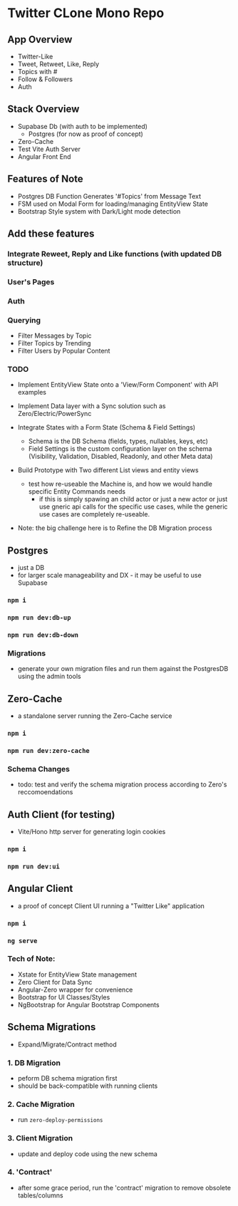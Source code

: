 # Twitter CLone Mono Repo

## App Overview
- Twitter-Like
- Tweet, Retweet, Like, Reply
- Topics with #
- Follow & Followers
- Auth

## Stack Overview
- Supabase Db (with auth to be implemented)
  - Postgres (for now as proof of concept)
- Zero-Cache
- Test Vite Auth Server
- Angular Front End

## Features of Note
- Postgres DB Function Generates '#Topics' from Message Text
- FSM used on Modal Form for loading/managing EntityView State
- Bootstrap Style system with Dark/Light mode detection

## Add these features
### Integrate Reweet, Reply and Like functions (with updated DB structure)
### User's Pages
### Auth
### Querying
- Filter Messages by Topic
- Filter Topics by Trending
- Filter Users by Popular Content

### TODO
- Implement EntityView State onto a 'View/Form Component' with API examples
- Implement Data layer with a Sync solution such as Zero/Electric/PowerSync
- Integrate States with a Form State (Schema & Field Settings)
    - Schema is the DB Schema (fields, types, nullables, keys, etc)
    - Field Settings is the custom configuration layer on the schema (Visibility, Validation, Disabled, Readonly, and other Meta data)

- Build Prototype with Two different List views and entity views
    - test how re-useable the Machine is, and how we would handle specific Entity Commands needs
        - if this is simply spawing an child actor or just a new actor or just use gneric api calls for the specific use cases, while the generic use cases are completely re-useable. 
- Note: the big challenge here is to Refine the DB Migration process

## Postgres
- just a DB
- for larger scale manageability and DX - it may be useful to use Supabase
### `npm i`
### `npm run dev:db-up`
### `npm run dev:db-down`
### Migrations
- generate your own migration files and run them against the PostgresDB using the admin tools

## Zero-Cache
- a standalone server running the Zero-Cache service
### `npm i`
### `npm run dev:zero-cache`
### Schema Changes
- todo: test and verify the schema migration process according to Zero's reccomoendations

## Auth Client (for testing)
- Vite/Hono http server for generating login cookies
### `npm i`
### `npm run dev:ui`


## Angular Client
- a proof of concept Client UI running a "Twitter Like" application
### `npm i`
### `ng serve`
### Tech of Note:
- Xstate for EntityView State management
- Zero Client for Data Sync
- Angular-Zero wrapper for convenience
- Bootstrap for UI Classes/Styles
- NgBootstrap for Angular Bootstrap Components


## Schema Migrations
- Expand/Migrate/Contract method
### 1. DB Migration
- peform DB schema migration first
- should be back-compatible with running clients
### 2. Cache Migration
- run `zero-deploy-permissions`
### 3. Client Migration
- update and deploy code using the new schema
### 4. 'Contract'
- after some grace period, run the 'contract' migration to remove obsolete tables/columns